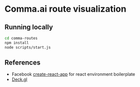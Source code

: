 # Comma.ai route visualization

## Running locally

```sh
cd comma-routes
npm install
node scripts/start.js
```

## References

- Facebook [create-react-app](https://github.com/facebookincubator/create-react-app) for react environment boilerplate
- [Deck.gl](https://github.com/uber/deck.gl/)
